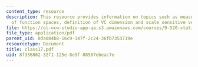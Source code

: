 ```yaml
---
content_type: resource
description: This resource provides information on topics such as measuring the complexity
  of function spaces, definition of VC dimension and scale sensitive versions.
file: https://ol-ocw-studio-app-qa.s3.amazonaws.com/courses/9-520-statistical-learning-theory-and-applications-spring-2006/8f33686232f1125e8e9f08587ebeac7e_class17.pdf
file_type: application/pdf
parent_uid: 8da084b8-16c9-147f-2c24-36fb7353719e
resourcetype: Document
title: class17.pdf
uid: 8f336862-32f1-125e-8e9f-08587ebeac7e
---
```

